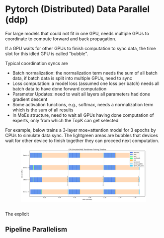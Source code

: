 # Pytorch (Distributed) Data Parallel (ddp)

For large models that could not fit in one GPU, needs multiple GPUs to coordinate to compute forward and back propagation.

If a GPU waits for other GPUs to finish computation to sync data, the time slot for this idled GPU is called "bubble".

Typical coordination syncs are

* Batch normalization: the normalization term needs the sum of all batch data, if batch data is split into multiple GPUs, need to sync
* Loss computation: a model loss (assumed one loss per batch) needs all batch data to have done forward computation
* Parameter Updates: need to wait all layers all parameters had done gradient descent
* Some activation functions, e.g., softmax, needs a normalization term which is the sum of all results
* In MoEs structure, need to wait all GPUs having done computation of experts, only from which the TopK can get selected

For example, below trains a 3-layer moe+attention model for 3 epochs by CPUs to simulate data sync.
The lightgreen areas are bubbles that devices wait for other device to finish together they can proceed next computation.

<div style="display: flex; justify-content: center;">
      <img src="imgs/moe_transformer_pytorch_ddp_cpu_sim.png" width="80%" height="40%" alt="moe_transformer_pytorch_ddp_cpu_sim" />
</div>
</br>

The explicit 

## Pipeline Parallelism
